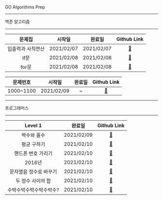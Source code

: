 GO Algorithms Prep
***
백준 알고리즘
***
|             문제집              |   시작일   |   완료일   |       Github Link      |  
| :---------------------------: |:------:|:-----:|:--------------------: | 
|         입출력과 사칙연산        |2021/02/07 | 2021/02/07|[:link:](./baekjoon/입출력과_사칙연산) |
|         if문        |2021/02/08 |2021/02/08|[:link:](./baekjoon/if문) |
|         for문        |2021/02/08 |2021/02/08|[:link:](./baekjoon/for문) |


|             문제번호              |   시작일   |   완료일   |       Github Link      |  
| :---------------------------: |:------:|:-----:|:--------------------: | 
|         1000~1100        |2021/02/09 |~|[:link:](./baekjoon/1000_1100) |

***
프로그래머스
***
|             Level 1             |   완료일   |       Github Link      |  
| :---------------------------: |:-----:|:--------------------: | 
|         짝수와 홀수        |2021/02/09 |[:link:](./programmers/level_1/짝수와_홀수.go) |
|         평균 구하기        |2021/02/10 |[:link:](./programmers/level_1/평균_구하기.go) |
|         핸드폰 번호 가리기        |2021/02/10 |[:link:](./programmers/level_1/핸드폰_번호_가리기.go) |
|         2016년        |2021/02/10 |[:link:](./programmers/level_1/2016년.go) |
|         문자열을 정수로 바꾸기        |2021/02/10 |[:link:](./programmers/level_1/문자열_정수로_바꾸기.go) |
|         두 정수 사이의 합        |2021/02/10 |[:link:](./programmers/level_1/두_정수_사이의_합.go) |
|         수박수박수박수박수박수?        |2021/02/10 |[:link:](./programmers/level_1/수박수박수박수박수박수.go) |

